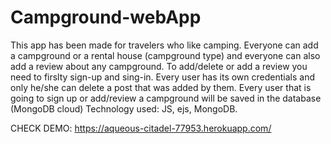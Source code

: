 # Campground-webApp

This app has been made for travelers who like camping. Everyone can add a campground or a rental house (campground type) and everyone can also add a review about any campground.
To add/delete or add a review you need to firslty sign-up and sing-in.
Every user has its own credentials and only he/she can delete a post that was added by them.
Every user that is going to sign up or add/review a campground will be saved in the database (MongoDB cloud)
Technology used: JS, ejs, MongoDB.

CHECK DEMO: https://aqueous-citadel-77953.herokuapp.com/
